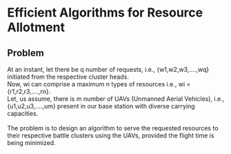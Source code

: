 # Efficient Algorithms for Resource Allotment

## Problem
At an instant, let there be q number of requests, i.e., {w1,w2,w3,....,wq} initiated from the respective cluster heads.<br> 
Now, wi can comprise a maximum n types of resources i.e., wi = {r1,r2,r3,....,rn}.<br> 
Let, us assume, there is m number of UAVs (Unmanned Aerial Vehicles), i.e., {u1,u2,u3,....,um} present in our base station with diverse carrying capacities.
<br>
<br>
The problem is to design an algorithm to serve the requested resources to their respective battle clusters using the UAVs, provided the flight time is being minimized.
